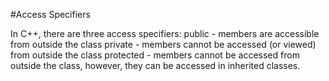 #Access Specifiers

In C++, there are three access specifiers:
public - members are accessible from outside the class
private - members cannot be accessed (or viewed) from outside the class
protected - members cannot be accessed from outside the class, however, they can be accessed in inherited classes.
